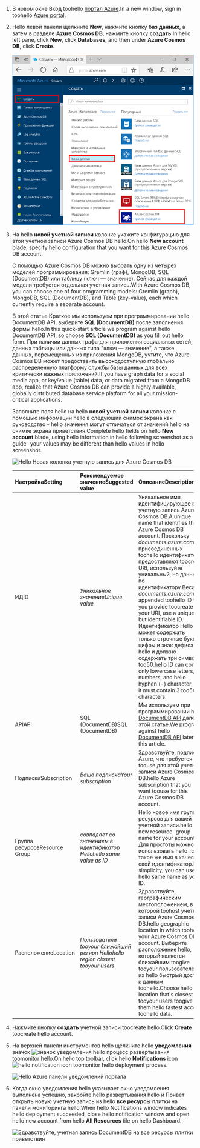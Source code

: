 1. <span data-ttu-id="aba4a-101">В новом окне Вход toohello [портал Azure](https://portal.azure.com/).</span><span class="sxs-lookup"><span data-stu-id="aba4a-101">In a new window, sign in toohello [Azure portal](https://portal.azure.com/).</span></span>
2. <span data-ttu-id="aba4a-102">Hello левой панели щелкните **New**, нажмите кнопку **баз данных**, а затем в разделе **Azure Cosmos DB**, нажмите кнопку **создать**.</span><span class="sxs-lookup"><span data-stu-id="aba4a-102">In hello left pane, click **New**, click **Databases**, and then under **Azure Cosmos DB**, click **Create**.</span></span>
   
   ![Hello Azure панели портала баз данных](./media/cosmos-db-create-dbaccount/create-nosql-db-databases-json-tutorial-1.png)

3. <span data-ttu-id="aba4a-104">На hello **новой учетной записи** колонке укажите конфигурацию для этой учетной записи Azure Cosmos DB hello.</span><span class="sxs-lookup"><span data-stu-id="aba4a-104">On hello **New account** blade, specify hello configuration that you want for this Azure Cosmos DB account.</span></span> 

    <span data-ttu-id="aba4a-105">C помощью Azure Cosmos DB можно выбрать одну из четырех моделей программирования: Gremlin (граф), MongoDB, SQL (DocumentDB) или таблицу (ключ — значение). Сейчас для каждой модели требуется отдельная учетная запись.</span><span class="sxs-lookup"><span data-stu-id="aba4a-105">With Azure Cosmos DB, you can choose one of four programming models: Gremlin (graph), MongoDB, SQL (DocumentDB), and Table (key-value), each which currently require a separate account.</span></span>
    
    <span data-ttu-id="aba4a-106">В этой статье Краткое мы используем при программировании hello DocumentDB API, выберите **SQL (DocumentDB)** после заполнения формы hello.</span><span class="sxs-lookup"><span data-stu-id="aba4a-106">In this quick-start article we program against hello DocumentDB API, so choose **SQL (DocumentDB)** as you fill out hello form.</span></span> <span data-ttu-id="aba4a-107">При наличии данных графа для приложения социальных сетей, данных таблицы или данных типа "ключ — значение", а также данных, перемещенных из приложения MongoDB, учтите, что Azure Cosmos DB может предоставить высокодоступную глобально распределенную платформу службы базы данных для всех критически важных приложений.</span><span class="sxs-lookup"><span data-stu-id="aba4a-107">If you have graph data for a social media app, or key/value (table) data, or data migrated from a MongoDB app, realize that Azure Cosmos DB can provide a highly available, globally distributed database service platform for all your mission-critical applications.</span></span>

    <span data-ttu-id="aba4a-108">Заполните поля hello на hello **новой учетной записи** колонке с помощью информации hello в следующий снимок экрана как руководство - hello значения могут отличаться от значений hello на снимке экрана приветствия.</span><span class="sxs-lookup"><span data-stu-id="aba4a-108">Complete hello fields on hello **New account** blade, using hello information in hello following screenshot as a guide- your values may be different than hello values in hello screenshot.</span></span>
 
    ![Hello Новая колонка учетную запись для Azure Cosmos DB](./media/cosmos-db-create-dbaccount/create-nosql-db-databases-json-tutorial-2.png)

    <span data-ttu-id="aba4a-110">Настройка</span><span class="sxs-lookup"><span data-stu-id="aba4a-110">Setting</span></span>|<span data-ttu-id="aba4a-111">Рекомендуемое значение</span><span class="sxs-lookup"><span data-stu-id="aba4a-111">Suggested value</span></span>|<span data-ttu-id="aba4a-112">Описание</span><span class="sxs-lookup"><span data-stu-id="aba4a-112">Description</span></span>
    ---|---|---
    <span data-ttu-id="aba4a-113">ИД</span><span class="sxs-lookup"><span data-stu-id="aba4a-113">ID</span></span>|<span data-ttu-id="aba4a-114">*Уникальное значение*</span><span class="sxs-lookup"><span data-stu-id="aba4a-114">*Unique value*</span></span>|<span data-ttu-id="aba4a-115">Уникальное имя, идентифицирующее эту учетную запись Azure Cosmos DB.</span><span class="sxs-lookup"><span data-stu-id="aba4a-115">A unique name that identifies this Azure Cosmos DB account.</span></span> <span data-ttu-id="aba4a-116">Поскольку *documents.azure.com* — присоединенных toohello идентификатор предоставляют toocreate URI, используйте уникальный, но данные по идентификатору.</span><span class="sxs-lookup"><span data-stu-id="aba4a-116">Because *documents.azure.com* is appended toohello ID that you provide toocreate your URI, use a unique but identifiable ID.</span></span> <span data-ttu-id="aba4a-117">Идентификатор Hello может содержать только строчные буквы, цифры и знак дефиса (-) hello и должно содержать три символа too50.</span><span class="sxs-lookup"><span data-stu-id="aba4a-117">hello ID can contain only lowercase letters, numbers, and hello hyphen (-) character, and it must contain 3 too50 characters.</span></span>
    <span data-ttu-id="aba4a-118">API</span><span class="sxs-lookup"><span data-stu-id="aba4a-118">API</span></span>|<span data-ttu-id="aba4a-119">SQL (DocumentDB)</span><span class="sxs-lookup"><span data-stu-id="aba4a-119">SQL (DocumentDB)</span></span>|<span data-ttu-id="aba4a-120">Мы используем при программировании hello [DocumentDB API](../articles/documentdb/documentdb-introduction.md) далее в этой статье.</span><span class="sxs-lookup"><span data-stu-id="aba4a-120">We program against hello [DocumentDB API](../articles/documentdb/documentdb-introduction.md) later in this article.</span></span>|
    <span data-ttu-id="aba4a-121">Подписки</span><span class="sxs-lookup"><span data-stu-id="aba4a-121">Subscription</span></span>|<span data-ttu-id="aba4a-122">*Ваша подписка*</span><span class="sxs-lookup"><span data-stu-id="aba4a-122">*Your subscription*</span></span>|<span data-ttu-id="aba4a-123">Здравствуйте, подписки Azure, что требуется toouse для этой учетной записи Azure Cosmos DB.</span><span class="sxs-lookup"><span data-stu-id="aba4a-123">hello Azure subscription that you want toouse for this Azure Cosmos DB account.</span></span> 
    <span data-ttu-id="aba4a-124">Группа ресурсов</span><span class="sxs-lookup"><span data-stu-id="aba4a-124">Resource Group</span></span>|<span data-ttu-id="aba4a-125">*совпадает со значением в идентификатор Hello*</span><span class="sxs-lookup"><span data-stu-id="aba4a-125">*hello same value as ID*</span></span>|<span data-ttu-id="aba4a-126">Hello новое имя группы ресурсов для вашей учетной записи.</span><span class="sxs-lookup"><span data-stu-id="aba4a-126">hello new resource-group name for your account.</span></span> <span data-ttu-id="aba4a-127">Для простоты можно использовать hello точно такое же имя в качестве свой идентификатор.</span><span class="sxs-lookup"><span data-stu-id="aba4a-127">For simplicity, you can use hello same name as your ID.</span></span> 
    <span data-ttu-id="aba4a-128">Расположение</span><span class="sxs-lookup"><span data-stu-id="aba4a-128">Location</span></span>|<span data-ttu-id="aba4a-129">*Пользователи tooyour ближайший регион Hello*</span><span class="sxs-lookup"><span data-stu-id="aba4a-129">*hello region closest tooyour users*</span></span>|<span data-ttu-id="aba4a-130">Здравствуйте, географическим местоположением, в которой toohost учетной записи Azure Cosmos DB.</span><span class="sxs-lookup"><span data-stu-id="aba4a-130">hello geographic location in which toohost your Azure Cosmos DB account.</span></span> <span data-ttu-id="aba4a-131">Выберите расположение hello, который является ближайшим toogive tooyour пользователей, их hello быстрый доступ к данным toohello.</span><span class="sxs-lookup"><span data-stu-id="aba4a-131">Choose hello location that's closest tooyour users toogive them hello fastest access toohello data.</span></span>
4. <span data-ttu-id="aba4a-132">Нажмите кнопку **создать** учетной записи toocreate hello.</span><span class="sxs-lookup"><span data-stu-id="aba4a-132">Click **Create** toocreate hello account.</span></span>
5. <span data-ttu-id="aba4a-133">На верхней панели инструментов hello щелкните hello **уведомления** значок ![значок уведомления hello](./media/cosmos-db-create-dbaccount/notification-icon.png) процесс развертывания toomonitor hello.</span><span class="sxs-lookup"><span data-stu-id="aba4a-133">On hello top toolbar, click hello **Notifications** icon ![hello notification icon](./media/cosmos-db-create-dbaccount/notification-icon.png) toomonitor hello deployment process.</span></span>

    ![Hello Azure панели уведомлений портала](./media/cosmos-db-create-dbaccount-graph/azure-documentdb-nosql-notification.png)

6.  <span data-ttu-id="aba4a-135">Когда окно уведомления hello указывает окно уведомления выполнена успешно, закройте hello развертывания hello и Привет открыть новую учетную запись из hello **все ресурсы** плитки на панели мониторинга hello.</span><span class="sxs-lookup"><span data-stu-id="aba4a-135">When hello Notifications window indicates hello deployment succeeded, close hello notification window and open hello new account from hello **All Resources** tile on hello Dashboard.</span></span> 

    ![Здравствуйте, учетная запись DocumentDB на все ресурсы плитки приветствия](./media/cosmos-db-create-dbaccount/all-resources.png)
 
